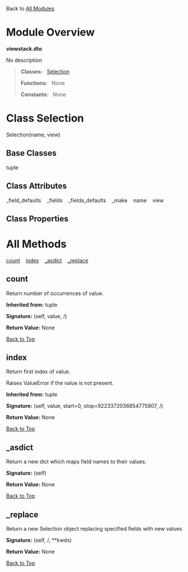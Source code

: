 Back to [All Modules](https://github.com/pyrustic/viewstack/blob/master/docs/modules/README.md#readme)

# Module Overview

**viewstack.dto**
 
No description

> **Classes:** &nbsp; [Selection](https://github.com/pyrustic/viewstack/blob/master/docs/modules/content/viewstack.dto/content/classes/Selection.md#class-selection)
>
> **Functions:** &nbsp; None
>
> **Constants:** &nbsp; None

# Class Selection
Selection(name, view)

## Base Classes
tuple

## Class Attributes
\_field\_defaults &nbsp;&nbsp; \_fields &nbsp;&nbsp; \_fields\_defaults &nbsp;&nbsp; \_make &nbsp;&nbsp; name &nbsp;&nbsp; view

## Class Properties


# All Methods
[count](#count) &nbsp;&nbsp; [index](#index) &nbsp;&nbsp; [\_asdict](#_asdict) &nbsp;&nbsp; [\_replace](#_replace)

## count
Return number of occurrences of value.

**Inherited from:** tuple

**Signature:** (self, value, /)





**Return Value:** None

[Back to Top](#module-overview)


## index
Return first index of value.

Raises ValueError if the value is not present.

**Inherited from:** tuple

**Signature:** (self, value, start=0, stop=9223372036854775807, /)





**Return Value:** None

[Back to Top](#module-overview)


## \_asdict
Return a new dict which maps field names to their values.



**Signature:** (self)





**Return Value:** None

[Back to Top](#module-overview)


## \_replace
Return a new Selection object replacing specified fields with new values



**Signature:** (self, /, \*\*kwds)





**Return Value:** None

[Back to Top](#module-overview)



